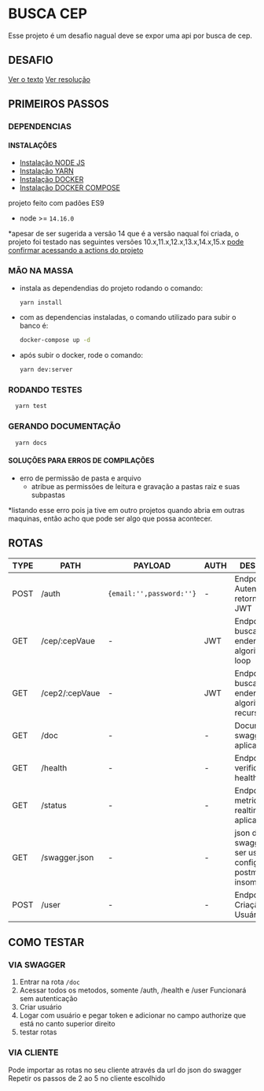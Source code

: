 # BUSCA CEP
Esse projeto é um desafio nagual deve se expor uma api por busca de cep.
## DESAFIO
[Ver o texto](DOC/DESAFIO.md)
[Ver resolução](DOC/RESOLUCAO.md)

## PRIMEIROS PASSOS

### DEPENDENCIAS

#### INSTALAÇÕES
- [Instalação NODE JS](https://nodejs.org/en/)
- [Instalação YARN](https://yarnpkg.com/getting-started/install)
- [Instalação DOCKER](https://docs.docker.com/engine/install/)
- [Instalação DOCKER COMPOSE](https://docs.docker.com/compose/install/)

projeto feito com padões ES9
- node >= `14.16.0`

*apesar de ser sugerida a versão 14 que é a versão naqual foi criada, o projeto foi testado nas seguintes versões 10.x,11.x,12.x,13.x,14.x,15.x
[pode confirmar acessando a actions do projeto](https://github.com/misaku/desafio-cep/actions/workflows/node.js.yml)

### MÃO NA MASSA
* instala as dependendias do projeto rodando o comando:
  ```BASH
  yarn install
  ```
* com as dependencias instaladas, o comando utilizado para subir o banco é:
  ```BASH
  docker-compose up -d
  ```
* após subir o docker, rode o comando:
  ```BASH
  yarn dev:server
  ```
### RODANDO TESTES
```BASH
  yarn test
```
### GERANDO DOCUMENTAÇÃO
```BASH
  yarn docs
```

#### SOLUÇÕES PARA ERROS DE COMPILAÇÕES

- erro de permissão de pasta e arquivo
    - atribue as permissões de leitura e gravação a pastas raiz e suas subpastas

*listando esse erro pois ja tive em outro projetos quando abria em outras maquinas, então acho que pode ser algo que possa acontecer.

## ROTAS

| TYPE | PATH | PAYLOAD | AUTH | DESCRIÇÃO |
|------|------|------|--------|-----------|
|POST| /auth | `{email:'',password:''}` | - | Endpoint de Autenticação, retorna token JWT |
|GET| /cep/:cepVaue | - | JWT | Endpoint de busca de endereço com algoritimo de loop |
|GET| /cep2/:cepVaue | - | JWT | Endpoint de busca de endereço com algoritimo de recursão |
|GET| /doc | - | - | Documentação swagger da aplicação  |
|GET| /health | - | - | Endpoint de verificação healthcheck |
|GET| /status | - | - | Endpoint de metricas em realtime da aplicação |
|GET| /swagger.json  | - | - | json do swagger pode ser usado para configurar o postman ou o insomnia |
|POST| /user  | - | - | Endpoint de Criação de Usuário |

## COMO TESTAR
### VIA SWAGGER
1. Entrar na rota `/doc`
2. Acessar todos os metodos, somente /auth, /health e /user Funcionará sem autenticação
3. Criar usuário
4. Logar com usuário e pegar token e adicionar no campo authorize que está no canto superior direito
5. testar rotas

### VIA CLIENTE
Pode importar as rotas no seu cliente através da url do json do swagger
Repetir os passos de 2 ao 5 no cliente escolhido




